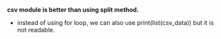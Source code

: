 **csv module is better than using split method.**

- instead of using for loop, we can also use print(list(csv_data)) but it is not readable.

  <!--Check video for the example-->